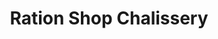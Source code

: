 ---
title: "Ration Shop Chalissery"
url: /chalissery/ration-shop-chalissery-perumbilavu-nilambur-road/
shop: convenience
---